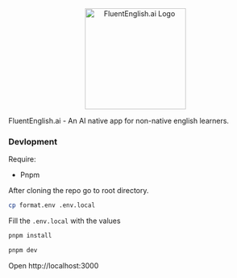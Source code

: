 <div align="center">
    <img src="https://i.imgur.com/5XKnhMT.png" alt="FluentEnglish.ai Logo" width="200" height="200">
</div>

FluentEnglish.ai - An AI native app for non-native english learners.

### Devlopment

Require:

- Pnpm

After cloning the repo go to root directory.

```bash
cp format.env .env.local
```

Fill the `.env.local` with the values

```bash
pnpm install
```

```bash
pnpm dev
```

Open http://localhost:3000
